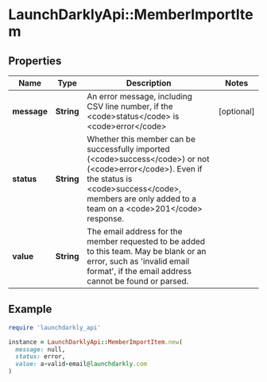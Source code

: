# LaunchDarklyApi::MemberImportItem

## Properties

| Name | Type | Description | Notes |
| ---- | ---- | ----------- | ----- |
| **message** | **String** | An error message, including CSV line number, if the &lt;code&gt;status&lt;/code&gt; is &lt;code&gt;error&lt;/code&gt; | [optional] |
| **status** | **String** | Whether this member can be successfully imported (&lt;code&gt;success&lt;/code&gt;) or not (&lt;code&gt;error&lt;/code&gt;). Even if the status is &lt;code&gt;success&lt;/code&gt;, members are only added to a team on a &lt;code&gt;201&lt;/code&gt; response. |  |
| **value** | **String** | The email address for the member requested to be added to this team. May be blank or an error, such as &#39;invalid email format&#39;, if the email address cannot be found or parsed. |  |

## Example

```ruby
require 'launchdarkly_api'

instance = LaunchDarklyApi::MemberImportItem.new(
  message: null,
  status: error,
  value: a-valid-email@launchdarkly.com
)
```

